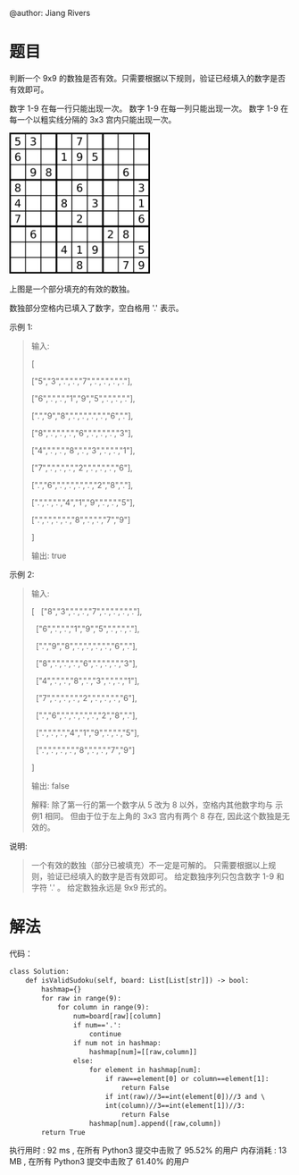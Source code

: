 @author: Jiang Rivers

# 题目
判断一个 9x9 的数独是否有效。只需要根据以下规则，验证已经填入的数字是否有效即可。

数字 1-9 在每一行只能出现一次。
数字 1-9 在每一列只能出现一次。
数字 1-9 在每一个以粗实线分隔的 3x3 宫内只能出现一次。

<img src="https://raw.githubusercontent.com/JiangRIVERS/Leetcode/master/250px-Sudoku-by-L2G-20050714.svg.png" width="50%">

上图是一个部分填充的有效的数独。

数独部分空格内已填入了数字，空白格用 '.' 表示。

示例 1:

> 输入:
>
> [
> 
>["5","3",".",".","7",".",".",".","."],
>
>  ["6",".",".","1","9","5",".",".","."],
>
>  [".","9","8",".",".",".",".","6","."],
>
>  ["8",".",".",".","6",".",".",".","3"],
>
>  ["4",".",".","8",".","3",".",".","1"],
>
>  ["7",".",".",".","2",".",".",".","6"],
>
>  [".","6",".",".",".",".","2","8","."],
>
>  [".",".",".","4","1","9",".",".","5"],
>
>  [".",".",".",".","8",".",".","7","9"]
>
> ]
>
> 输出: true

示例 2:

> 输入:
>
> [
>  ["8","3",".",".","7",".",".",".","."],
>
>  ["6",".",".","1","9","5",".",".","."],
>
>  [".","9","8",".",".",".",".","6","."],
>
>  ["8",".",".",".","6",".",".",".","3"],
>
>  ["4",".",".","8",".","3",".",".","1"],
>
>  ["7",".",".",".","2",".",".",".","6"],
>
>  [".","6",".",".",".",".","2","8","."],
>
>  [".",".",".","4","1","9",".",".","5"],
>
>  [".",".",".",".","8",".",".","7","9"]
>
> ]
>
>输出: false
>
> 解释: 除了第一行的第一个数字从 5 改为 8 以外，空格内其他数字均与 示例1 相同。
     但由于位于左上角的 3x3 宫内有两个 8 存在, 因此这个数独是无效的。

说明:

> 一个有效的数独（部分已被填充）不一定是可解的。
只需要根据以上规则，验证已经填入的数字是否有效即可。
给定数独序列只包含数字 1-9 和字符 '.' 。
给定数独永远是 9x9 形式的。

# 解法

代码：

    class Solution:
        def isValidSudoku(self, board: List[List[str]]) -> bool:
            hashmap={}
            for raw in range(9):
                for column in range(9):
                    num=board[raw][column]
                    if num=='.':
                        continue
                    if num not in hashmap:
                        hashmap[num]=[[raw,column]]
                    else:
                        for element in hashmap[num]:
                            if raw==element[0] or column==element[1]:
                                return False
                            if int(raw)//3==int(element[0])//3 and \
                            int(column)//3==int(element[1])//3:
                                return False 
                        hashmap[num].append([raw,column])
            return True
            
执行用时 :
92 ms
, 在所有 Python3 提交中击败了
95.52%
的用户
内存消耗 :
13 MB
, 在所有 Python3 提交中击败了
61.40%
的用户        


